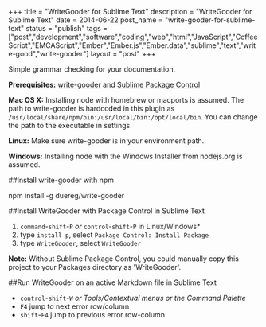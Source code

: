 +++
title = "WriteGooder for Sublime Text"
description = "WriteGooder for Sublime Text"
date = 2014-06-22
post_name = "write-gooder-for-sublime-text"
status = "publish"
tags = ["post","development","software","coding","web","html","JavaScript","CoffeeScript","EMCAScript","Ember","Ember.js","Ember.data","sublime","text","write-good","write-gooder"]
layout = "post"
+++

Simple grammar checking for your documentation.

**Prerequisites:** [write-gooder](http://github.com/duereg/write-gooder) and [Sublime Package Control](http://wbond.net/sublime_packages/package_control/installation)

**Mac OS X:** Installing node with homebrew or macports is assumed. The path to write-gooder is hardcoded in this plugin as `/usr/local/share/npm/bin:/usr/local/bin:/opt/local/bin`. You can change the path to the executable in settings.

**Linux:** Make sure write-gooder is in your environment path.

**Windows:** Installing node with the Windows Installer from nodejs.org is assumed.

##Install write-gooder with npm

  npm install -g duereg/write-gooder

##Install WriteGooder with Package Control in Sublime Text

1. `command`-`shift`-`P` *or* `control`-`shift`-`P` in Linux/Windows*
2. type `install p`, select `Package Control: Install Package`
3. type `WriteGooder`, select `WriteGooder`

**Note:** Without Sublime Package Control, you could manually copy this project to your Packages directory as 'WriteGooder'.

##Run WriteGooder on an active Markdown file in Sublime Text

- `control`-`shift`-`W` *or Tools/Contextual menus or the Command Palette*
- `F4` jump to next error row/column
- `shift`-`F4` jump to previous error row-column
